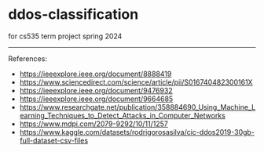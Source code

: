 # ddos-classification

for cs535 term project spring 2024

---

References:

* https://ieeexplore.ieee.org/document/8888419
* https://www.sciencedirect.com/science/article/pii/S016740482300161X
* https://ieeexplore.ieee.org/document/9476932
* https://ieeexplore.ieee.org/document/9664685
* https://www.researchgate.net/publication/358884690_Using_Machine_Learning_Techniques_to_Detect_Attacks_in_Computer_Networks
* https://www.mdpi.com/2079-9292/10/11/1257
* https://www.kaggle.com/datasets/rodrigorosasilva/cic-ddos2019-30gb-full-dataset-csv-files
